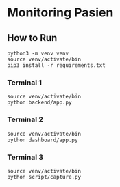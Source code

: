 # Monitoring Pasien

## How to Run

```
python3 -m venv venv
source venv/activate/bin
pip3 install -r requirements.txt
```

### Terminal 1
```
source venv/activate/bin
python backend/app.py
```


### Terminal 2
```
source venv/activate/bin
python dashboard/app.py
```

### Terminal 3
```
source venv/activate/bin
python script/capture.py
```
